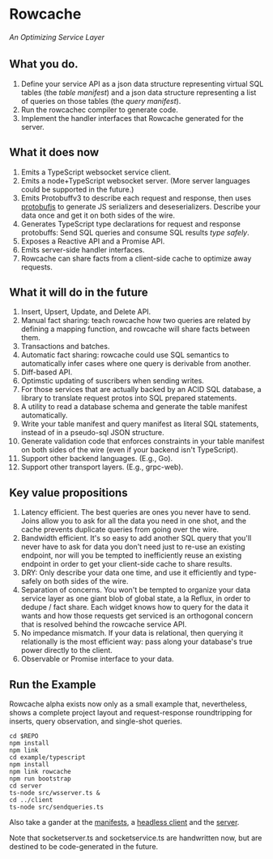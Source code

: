 # Rowcache
###### An Optimizing Service Layer

## What you do.

1. Define your service API as a json data structure representing virtual SQL tables (the _table manifest_) and a json data structure representing a list of queries on those tables (the _query manifest_). 
2. Run the rowcachec compiler to generate code.
3. Implement the handler interfaces that Rowcache generated for the server.

## What it does now

1. Emits a TypeScript websocket service client. 
2. Emits a node+TypeScript websocket server. (More server languages could be supported in the future.)
3. Emits Protobuffv3 to describe each request and response, then uses [protobufjs](https://github.com/dcodeIO/ProtoBuf.js/) to generate JS serializers and deseserializers. Describe your data once and get it on both sides of the wire.
4. Generates TypeScript type declarations for request and response protobuffs: Send SQL queries and consume SQL results _type safely_.
5. Exposes a Reactive API and a Promise API.
6. Emits server-side handler interfaces.
7. Rowcache can share facts from a client-side cache to optimize away requests.

## What it will do in the future

1. Insert, Upsert, Update, and Delete API.
2. Manual fact sharing: teach rowcache how two queries are related by defining a mapping function, and rowcache will share facts between them.
3. Transactions and batches.
4. Automatic fact sharing: rowcache could use SQL semantics to automatically infer cases where one query is derivable from another.
5. Diff-based API.
6. Optimstic updating of suscribers when sending writes.
7. For those services that are actually backed by an ACID SQL database, a library to translate request protos into SQL prepared statements.
8. A utility to read a database schema and generate the table manifest automatically.
9. Write your table manifest and query manifest as literal SQL statements, instead of in a pseudo-sql JSON structure.
10. Generate validation code that enforces constraints in your table manifest on both sides of the wire (even if your backend isn't TypeScript).
11. Support other backend languages. (E.g., Go).
12. Support other transport layers. (E.g., grpc-web).

## Key value propositions

1. Latency efficient. The best queries are ones you never have to send. Joins allow you to ask for all the data you need in one shot, and the cache prevents duplicate queries from going over the wire.
2. Bandwidth efficient. It's so easy to add another SQL query that you'll never have to ask for data you don't need just to re-use an existing endpoint, nor will you be tempted to inefficiently reuse an existing endpoint in order to get your client-side cache to share results.
3. DRY: Only describe your data one time, and use it efficiently and type-safely on both sides of the wire.
4. Separation of concerns. You won't be tempted to organize your data service layer as one giant blob of global state, a la Reflux, in order to dedupe / fact share. Each widget knows how to query for the data it wants and how those requests get serviced is an orthogonal concern that is resolved behind the rowcache service API.
5. No impedance mismatch. If your data is relational, then querying it relationally is the most efficient way: pass along your database's true power directly to the client.
6. Observable or Promise interface to your data.

## Run the Example
Rowcache alpha exists now only as a small example that, nevertheless, shows a complete project layout and request-response roundtripping for inserts, query observation, and single-shot queries.

```
cd $REPO
npm install
npm link
cd example/typescript
npm install
npm link rowcache
npm run bootstrap
cd server
ts-node src/wsserver.ts &
cd ../client
ts-node src/sendqueries.ts
```

Also take a gander at the [manifests](example/typescript/shared), a [headless client](example/typescript/client/sendqueries.ts) and the [server](example/typescript/server/wsserver.ts).

Note that socketserver.ts and socketservice.ts are handwritten now, but are destined to be code-generated in the future.
